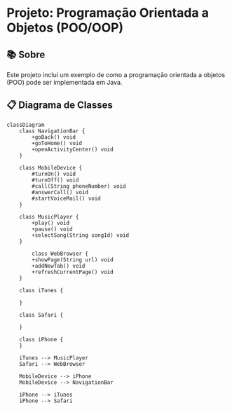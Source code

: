 # Projeto: Programação Orientada a Objetos (POO/OOP)

## 📚 Sobre
Este projeto inclui um exemplo de como a programação orientada a objetos (POO) pode ser implementada em Java.  

## 📋 Diagrama de Classes

```mermaid
classDiagram
    class NavigationBar {
        +goBack() void
        +goToHome() void
        +openActivityCenter() void
    }

    class MobileDevice {
        #turnOn() void
        #turnOff() void
        #call(String phoneNumber) void
        #answerCall() void
        #startVoiceMail() void
    }

    class MusicPlayer {
        +play() void
        +pause() void
        +selectSong(String songId) void
    }

        class WebBrowser {
        +showPage(String url) void
        +addNewTab() void
        +refreshCurrentPage() void
    }

    class iTunes {

    }

    class Safari {
        
    }

    class iPhone {
    }

    iTunes --> MusicPlayer
    Safari --> WebBrowser

    MobileDevice --> iPhone
    MobileDevice --> NavigationBar   

    iPhone --> iTunes
    iPhone --> Safari

```